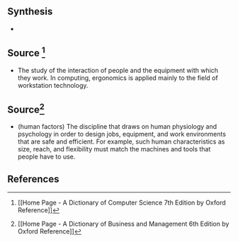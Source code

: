 ## Synthesis
- 
## Source [^1]
- The study of the interaction of people and the equipment with which they work. In computing, ergonomics is applied mainly to the field of workstation technology.
## Source[^2]
- (human factors) The discipline that draws on human physiology and psychology in order to design jobs, equipment, and work environments that are safe and efficient. For example, such human characteristics as size, reach, and flexibility must match the machines and tools that people have to use.
## References

[^1]: [[Home Page - A Dictionary of Computer Science 7th Edition by Oxford Reference]]
[^2]: [[Home Page - A Dictionary of Business and Management 6th Edition by Oxford Reference]]